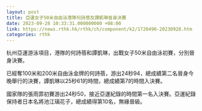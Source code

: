 ```yaml
---
layout: post
title: 亞運女子50米自由泳港隊何詩蓓及譚凱琳晉身決賽
date: 2023-09-28 10:33:31.000000000 +08:00
link: https://news.rthk.hk/rthk/ch/component/k2/1720490-20230928.htm
categories: rthk
---
```


杭州亞運游泳項目，港隊的何詩蓓和譚凱琳，出戰女子50米自由泳初賽，分別晉身決賽。

已經奪100米和200米自由泳金牌的何詩蓓，游出24秒94，總成績第二名晉身今晚舉行的決賽，譚凱琳以25秒61的時間，總成績第7的時間入決賽。

國家隊的張雨霏初賽游出24秒50，接近亞運紀錄的時間第一名入決賽。亞運紀錄保持者日本名將池江璃花子，總成績得第10名，無緣晉級。

